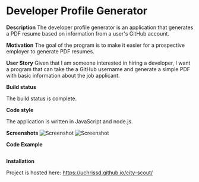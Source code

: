 # Developer Profile Generator

**Description**
The developer profile generator is an application that generates a PDF resume based on information from a user's GitHub account.

**Motivation**
The goal of the program is to make it easier for a prospective employer to generate PDF resumes.

**User Story**
Given that I am someone interested in hiring a developer, I want a program that can take the a GitHub username and generate a simple PDF with basic information about the job applicant.

**Build status**

The build status is complete.

**Code style**

The application is written in JavaScript and node.js.

**Screenshots**
![Screenshot](./profle-screenshot.jpg)
![Screenshot](./bio-screenshot.jpg)

**Code Example**

```javascript
```

**Installation**

Project is hosted here: https://uchrissd.github.io/city-scout/
